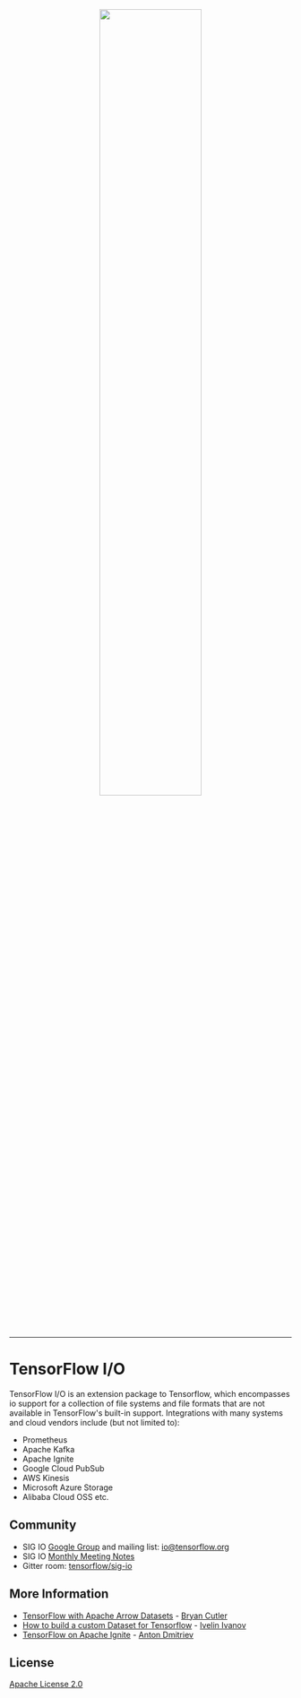 <div align="center">
  <img src="https://tensorflow.org/images/SIGIO.png" width="60%"><br><br>
</div>

-----------------

# TensorFlow I/O

TensorFlow I/O is an extension package to Tensorflow, which encompasses io support for 
a collection of file systems and file formats that are not available in TensorFlow's built-in support.
Integrations with many systems and cloud vendors include (but not limited to):

- Prometheus
- Apache Kafka
- Apache Ignite
- Google Cloud PubSub
- AWS Kinesis
- Microsoft Azure Storage
- Alibaba Cloud OSS etc.

## Community

* SIG IO [Google Group](https://groups.google.com/a/tensorflow.org/forum/#!forum/io) and mailing list: [io@tensorflow.org](io@tensorflow.org)
* SIG IO [Monthly Meeting Notes](https://docs.google.com/document/d/1CB51yJxns5WA4Ylv89D-a5qReiGTC0GYum6DU-9nKGo/edit)
* Gitter room: [tensorflow/sig-io](https://gitter.im/tensorflow/sig-io)

## More Information

* [TensorFlow with Apache Arrow Datasets](https://medium.com/tensorflow/tensorflow-with-apache-arrow-datasets-cdbcfe80a59f) - [Bryan Cutler](https://github.com/BryanCutler)
* [How to build a custom Dataset for Tensorflow](https://towardsdatascience.com/how-to-build-a-custom-dataset-for-tensorflow-1fe3967544d8) - [Ivelin Ivanov](https://github.com/ivelin)
* [TensorFlow on Apache Ignite](https://medium.com/tensorflow/tensorflow-on-apache-ignite-99f1fc60efeb) - [Anton Dmitriev](https://github.com/dmitrievanthony)

## License

[Apache License 2.0](https://github.com/tensorflow/io/blob/master/LICENSE)
